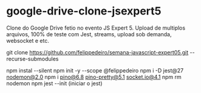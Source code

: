# google-drive-clone-jsexpert5
Clone do Google Drive fetio no evento JS Expert 5. Upload de multiplos arquivos, 100% de teste com Jest, streams, upload sob demanda, websocket e etc.

git clone https://github.com/felippedeiro/semana-javascript-expert05.git --recurse-submodules

npm instal --silent
npm init -y --scope @felippedeiro
npm i -D jest@27 nodemon@2.0
npm i pino@6.8 pino-pretty@5.1 socket.io@4.1
npm rm nodemon
npm jest --init (iniciar o jest)